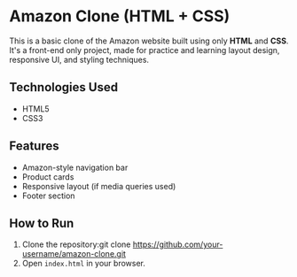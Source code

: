 # Amazon Clone (HTML + CSS)

This is a basic clone of the Amazon website built using only **HTML** and **CSS**. It's a front-end only project, made for practice and learning layout design, responsive UI, and styling techniques.

##  Technologies Used

- HTML5
- CSS3

##  Features

- Amazon-style navigation bar
- Product cards
- Responsive layout (if media queries used)
- Footer section

##  How to Run

1. Clone the repository:git clone https://github.com/your-username/amazon-clone.git
2. Open `index.html` in your browser.

